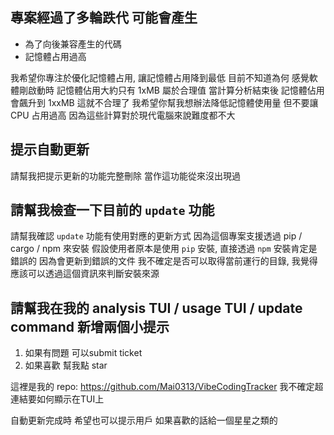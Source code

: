 ## 專案經過了多輪跌代 可能會產生

- 為了向後兼容產生的代碼
- 記憶體占用過高

我希望你專注於優化記憶體占用, 讓記憶體占用降到最低
目前不知道為何 感覺軟體剛啟動時 記憶體佔用大約只有 1xMB 屬於合理值
當計算分析結束後 記憶體佔用會飆升到 1xxMB 這就不合理了
我希望你幫我想辦法降低記憶體使用量 但不要讓 CPU 占用過高 因為這些計算對於現代電腦來說難度都不大

## 提示自動更新

請幫我把提示更新的功能完整刪除 當作這功能從來沒出現過

## 請幫我檢查一下目前的 `update` 功能

請幫我確認 `update` 功能有使用對應的更新方式
因為這個專案支援透過 pip / cargo / npm 來安裝
假設使用者原本是使用 `pip` 安裝, 直接透過 `npm` 安裝肯定是錯誤的 因為會更新到錯誤的文件
我不確定是否可以取得當前運行的目錄, 我覺得應該可以透過這個資訊來判斷安裝來源

## 請幫我在我的 analysis TUI / usage TUI / update command 新增兩個小提示

1. 如果有問題 可以submit ticket
2. 如果喜歡 幫我點 star

這裡是我的 repo: https://github.com/Mai0313/VibeCodingTracker
我不確定超連結要如何顯示在TUI上

自動更新完成時 希望也可以提示用戶 如果喜歡的話給一個星星之類的
